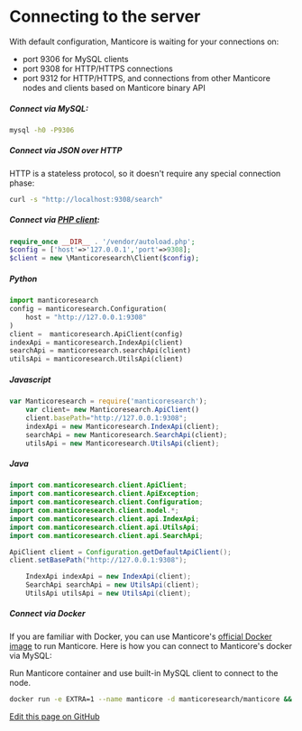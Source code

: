 # Connecting to the server

<!-- example connect -->
With default configuration, Manticore is waiting for your connections on:

  * port 9306 for MySQL clients
  * port 9308 for HTTP/HTTPS connections
  * port 9312 for HTTP/HTTPS, and connections from other Manticore nodes and clients based on Manticore binary API

<!-- intro -->
##### Connect via MySQL:

<!-- request SQL -->
```bash
mysql -h0 -P9306
```

<!-- intro -->
##### Connect via JSON over HTTP

<!-- request HTTP -->
HTTP is a stateless protocol, so it doesn't require any special connection phase:

```bash
curl -s "http://localhost:9308/search"
```

<!-- intro -->
##### Connect via [PHP client](https://github.com/manticoresoftware/manticoresearch-php):

<!-- request PHP -->
```php
require_once __DIR__ . '/vendor/autoload.php';
$config = ['host'=>'127.0.0.1','port'=>9308];
$client = new \Manticoresearch\Client($config);
```
<!-- intro -->
##### Python
<!-- request Python -->
```python
import manticoresearch
config = manticoresearch.Configuration(
    host = "http://127.0.0.1:9308"
)
client =  manticoresearch.ApiClient(config)
indexApi = manticoresearch.IndexApi(client)
searchApi = manticoresearch.searchApi(client)
utilsApi = manticoresearch.UtilsApi(client)
```
<!-- intro -->
##### Javascript
<!-- request Javascript -->
```javascript
var Manticoresearch = require('manticoresearch');
    var client= new Manticoresearch.ApiClient()
    client.basePath="http://127.0.0.1:9308";
    indexApi = new Manticoresearch.IndexApi(client);
    searchApi = new Manticoresearch.SearchApi(client);
    utilsApi = new Manticoresearch.UtilsApi(client);
```

<!-- intro -->
##### Java
<!-- request Java -->
```java
import com.manticoresearch.client.ApiClient;
import com.manticoresearch.client.ApiException;
import com.manticoresearch.client.Configuration;
import com.manticoresearch.client.model.*;
import com.manticoresearch.client.api.IndexApi;
import com.manticoresearch.client.api.UtilsApi;
import com.manticoresearch.client.api.SearchApi;

ApiClient client = Configuration.getDefaultApiClient();
client.setBasePath("http://127.0.0.1:9308");

    IndexApi indexApi = new IndexApi(client);
    SearchApi searchApi = new UtilsApi(client);
    UtilsApi utilsApi = new UtilsApi(client);
```
<!-- intro -->
##### Connect via Docker
If you are familiar with Docker, you can use Manticore's [official Docker image](https://github.com/manticoresoftware/docker) to run Manticore. Here is how you can connect to Manticore's docker via MySQL:
<!-- request docker -->
Run Manticore container and use built-in MySQL client to connect to the node.
```bash
docker run -e EXTRA=1 --name manticore -d manticoresearch/manticore && docker exec -it manticore mysql
```
<!-- end -->

[Edit this page on GitHub](https://github.com/manticoresoftware/manticoresearch/tree/master/manual/Connecting_to_the_server.md)

<!-- proofread -->